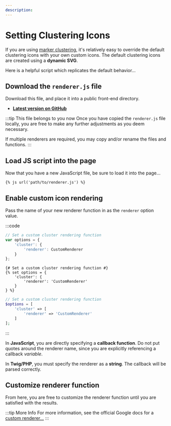 ```yaml
---
description:
---
```


# Setting Clustering Icons

If you are using [marker clustering](/dynamic-maps/clustering-markers/), it's relatively easy to override the default clustering icons with your own custom icons. The default clustering icons are created using a **dynamic SVG**.

Here is a helpful script which replicates the default behavior...

## Download the `renderer.js` file

Download this file, and place it into a public front-end directory.

- [**Latest version on GitHub**](https://github.com/doublesecretagency/craft-googlemaps/blob/v4/docs/examples/js/renderer.js)

:::tip This file belongs to you now
Once you have copied the `renderer.js` file locally, you are free to make any further adjustments as you deem necessary.

If multiple renderers are required, you may copy and/or rename the files and functions.
:::

## Load JS script into the page

Now that you have a new JavaScript file, be sure to load it into the page...

```twig
{% js url('path/to/renderer.js') %}
```

## Enable custom icon rendering

Pass the name of your new renderer function in as the `renderer` option value.

:::code
```js
// Set a custom cluster rendering function
var options = {
    'cluster': {
        'renderer': CustomRenderer
    }
};
```
```twig
{# Set a custom cluster rendering function #}
{% set options = {
    'cluster': {
        'renderer': 'CustomRenderer'
    }
} %}
```
```php
// Set a custom cluster rendering function
$options = [
    'cluster' => [
        'renderer' => 'CustomRenderer'
    ]
];
```
:::

In **JavaScript**, you are directly specifying a **callback function**. Do not put quotes around the renderer name, since you are explicitly referencing a callback _variable_.

In **Twig/PHP**, you must specify the renderer as a **string**. The callback will be parsed correctly.

## Customize renderer function

From here, you are free to customize the renderer function until you are satisfied with the results.

:::tip More Info
For more information, see the official Google docs for a [custom renderer...](https://googlemaps.github.io/js-markerclusterer/interfaces/MarkerClustererOptions.html#renderer)
:::

